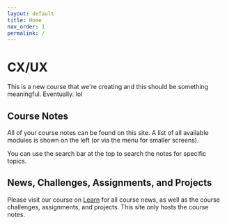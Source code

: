 ```yaml
---
layout: default
title: Home
nav_order: 1
permalink: /
---
```


# CX/UX

This is a new course that we're creating and this should be something meaningful. Eventually. lol

## Course Notes

All of your course notes can be found on this site. A list of all available modules is shown on the left (or via the menu for smaller screens).

You can use the search bar at the top to search the notes for specific topics.

## News, Challenges, Assignments, and Projects

Please visit our course on [Learn](https://learn.rrc.ca) for all course news, as well as the course challenges, assignments, and projects. This site only hosts the course notes.
